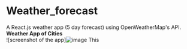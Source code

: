 # Weather_forecast
A React.js weather app (5 day forecast) using OpenWeatherMap's API.<br>
<b>Weather App of Cities</b><br>
![screenshot of the app]![image](https://github.com/arpi2001/Weather_forecast/assets/107062835/021a4106-a03b-431f-8a5f-2dbad3bec469)
This 



